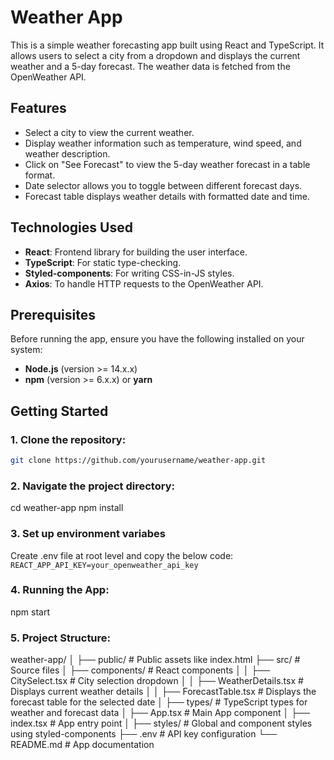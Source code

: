 # Weather App

This is a simple weather forecasting app built using React and TypeScript. It allows users to select a city from a dropdown and displays the current weather and a 5-day forecast. The weather data is fetched from the OpenWeather API.

## Features
- Select a city to view the current weather.
- Display weather information such as temperature, wind speed, and weather description.
- Click on "See Forecast" to view the 5-day weather forecast in a table format.
- Date selector allows you to toggle between different forecast days.
- Forecast table displays weather details with formatted date and time.

## Technologies Used
- **React**: Frontend library for building the user interface.
- **TypeScript**: For static type-checking.
- **Styled-components**: For writing CSS-in-JS styles.
- **Axios**: To handle HTTP requests to the OpenWeather API.

## Prerequisites
Before running the app, ensure you have the following installed on your system:
- **Node.js** (version >= 14.x.x)
- **npm** (version >= 6.x.x) or **yarn**

## Getting Started

### 1. Clone the repository:
```bash
git clone https://github.com/yourusername/weather-app.git
```

### 2. Navigate the project directory:
cd weather-app
npm install

### 3. Set up environment variabes
Create .env file at root level and copy the below code:
`REACT_APP_API_KEY=your_openweather_api_key`

### 4. Running the App:
npm start

### 5. Project Structure:
weather-app/
│
├── public/                  # Public assets like index.html
├── src/                     # Source files
│   ├── components/          # React components
│   │   ├── CitySelect.tsx   # City selection dropdown
│   │   ├── WeatherDetails.tsx # Displays current weather details
│   │   ├── ForecastTable.tsx  # Displays the forecast table for the selected date
│   ├── types/               # TypeScript types for weather and forecast data
│   ├── App.tsx              # Main App component
│   ├── index.tsx            # App entry point
│   ├── styles/              # Global and component styles using styled-components
├── .env                     # API key configuration
└── README.md                # App documentation
